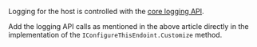 Logging for the host is controlled with the [core logging API](/nservicebus/logging/).

Add the logging API calls as mentioned in the above article directly in the implementation of the `IConfigureThisEndoint.Customize` method.
